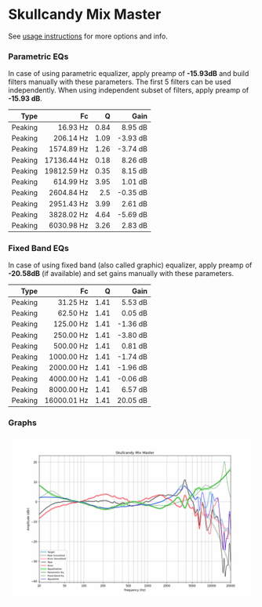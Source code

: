 # Skullcandy Mix Master
See [usage instructions](https://github.com/jaakkopasanen/AutoEq#usage) for more options and info.

### Parametric EQs
In case of using parametric equalizer, apply preamp of **-15.93dB** and build filters manually
with these parameters. The first 5 filters can be used independently.
When using independent subset of filters, apply preamp of **-15.93 dB**.

| Type    | Fc          |    Q | Gain     |
|--------:|------------:|-----:|---------:|
| Peaking | 16.93 Hz    | 0.84 | 8.95 dB  |
| Peaking | 206.14 Hz   | 1.09 | -3.93 dB |
| Peaking | 1574.89 Hz  | 1.26 | -3.74 dB |
| Peaking | 17136.44 Hz | 0.18 | 8.26 dB  |
| Peaking | 19812.59 Hz | 0.35 | 8.15 dB  |
| Peaking | 614.99 Hz   | 3.95 | 1.01 dB  |
| Peaking | 2604.84 Hz  | 2.5  | -0.35 dB |
| Peaking | 2951.43 Hz  | 3.99 | 2.61 dB  |
| Peaking | 3828.02 Hz  | 4.64 | -5.69 dB |
| Peaking | 6030.98 Hz  | 3.26 | 2.83 dB  |

### Fixed Band EQs
In case of using fixed band (also called graphic) equalizer, apply preamp of **-20.58dB**
(if available) and set gains manually with these parameters.

| Type    | Fc          |    Q | Gain     |
|--------:|------------:|-----:|---------:|
| Peaking | 31.25 Hz    | 1.41 | 5.53 dB  |
| Peaking | 62.50 Hz    | 1.41 | 0.05 dB  |
| Peaking | 125.00 Hz   | 1.41 | -1.36 dB |
| Peaking | 250.00 Hz   | 1.41 | -3.80 dB |
| Peaking | 500.00 Hz   | 1.41 | 0.81 dB  |
| Peaking | 1000.00 Hz  | 1.41 | -1.74 dB |
| Peaking | 2000.00 Hz  | 1.41 | -1.96 dB |
| Peaking | 4000.00 Hz  | 1.41 | -0.06 dB |
| Peaking | 8000.00 Hz  | 1.41 | 6.57 dB  |
| Peaking | 16000.01 Hz | 1.41 | 20.05 dB |

### Graphs
![](./Skullcandy%20Mix%20Master.png)